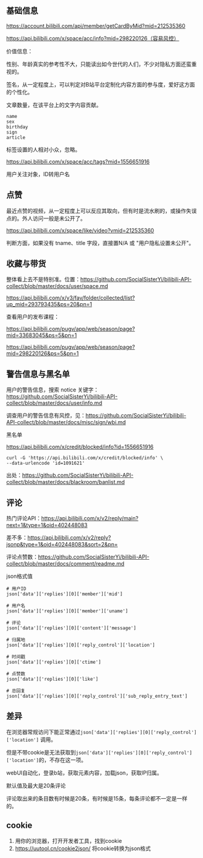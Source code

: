 ## 基础信息

https://account.bilibili.com/api/member/getCardByMid?mid=212535360

https://api.bilibili.com/x/space/acc/info?mid=298220126（容易风控）

价值信息：

性别、年龄真实的参考性不大，只能读出如今世代的人们，不少对隐私方面还蛮重视的。

签名，从一定程度上，可以判定对B站平台定制化内容方面的参与度，爱好这方面的个性化。

文章数量，在该平台上的文字内容贡献。

```
name
sex
birthday
sign
article
```

标签设置的人相对小众，忽略。

https://api.bilibili.com/x/space/acc/tags?mid=1556651916

用户关注对象，ID转用户名

## 点赞

最近点赞的视频，从一定程度上可以反应其取向，但有时是流水刷的，或操作失误点的。外人访问一般是未公开了。

https://api.bilibili.com/x/space/like/video?vmid=212535360

判断方面，如果没有 tname、title 字段，直接置N/A 或 "用户隐私设置未公开"。

## 收藏与带货

整体看上去不是特别准。位置：https://github.com/SocialSisterYi/bilibili-API-collect/blob/master/docs/user/space.md

https://api.bilibili.com/x/v3/fav/folder/collected/list?up_mid=293793435&ps=20&pn=1

查看用户的发布课程：

https://api.bilibili.com/pugv/app/web/season/page?mid=33683045&ps=5&pn=1

https://api.bilibili.com/pugv/app/web/season/page?mid=298220126&ps=5&pn=1

## 警告信息与黑名单

用户的警告信息，搜索 notice 关键字：https://github.com/SocialSisterYi/bilibili-API-collect/blob/master/docs/user/info.md

调查用户的警告信息有风控，见：https://github.com/SocialSisterYi/bilibili-API-collect/blob/master/docs/misc/sign/wbi.md

黑名单

https://api.bilibili.com/x/credit/blocked/info?id=1556651916

```
curl -G 'https://api.bilibili.com/x/credit/blocked/info' \
--data-urlencode 'id=1091621'
```

出处：https://github.com/SocialSisterYi/bilibili-API-collect/blob/master/docs/blackroom/banlist.md

## 评论

热门评论API：https://api.bilibili.com/x/v2/reply/main?next=1&type=1&oid=402448083

差不多：https://api.bilibili.com/x/v2/reply?jsonp&type=1&oid=402448083&sort=2&pn=

评论点赞数：https://github.com/SocialSisterYi/bilibili-API-collect/blob/master/docs/comment/readme.md

json格式值

```shell
# 用户ID
json['data']['replies'][0]['member']['mid']

# 用户名
json['data']['replies'][0]['member']['uname']

# 评论
json['data']['replies'][0]['content']['message']

# 归属地
json['data']['replies'][0]['reply_control']['location']

# 时间戳
json['data']['replies'][0]['ctime']

# 点赞数
json['data']['replies'][0]['like']

# 总回复
json['data']['replies'][0]['reply_control']['sub_reply_entry_text']
```

## 差异

在浏览器常规访问下能正常通过`json['data']['replies'][0]['reply_control']['location']` 调用。

但是不带cookie是无法获取到`json['data']['replies'][0]['reply_control']['location']`的，不存在这一项。

webUI自动化，登录b站，获取元素内容，加载json，获取IP归属。

默认值及最大是20条评论

评论取出来的条目数有时候是20条，有时候是15条，每条评论都不一定是一样的。

## cookie

1. 用你的浏览器，打开开发者工具，找到cookie
1. https://uutool.cn/cookie2json/ 将cookie转换为json格式

